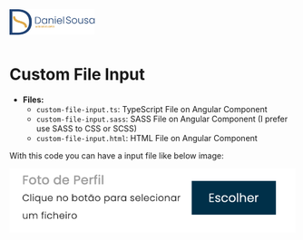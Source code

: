 <div style="margin-bottom: 50px">
<a href="https://github.com/TutoDS">
<img src="./../../../images/logo.png" alt="Daniel Sousa" width="150px">
</a>
</div>

# Custom File Input

-   **Files:**
    -   `custom-file-input.ts`: TypeScript File on Angular Component
    -   `custom-file-input.sass`: SASS File on Angular Component (I prefer use SASS to CSS or SCSS)
    -   `custom-file-input.html`: HTML File on Angular Component

With this code you can have a input file like below image:

<a href="#">
	<img src="../../../images/custom-file-input.png" alt="Custom File Input" />
</a>
